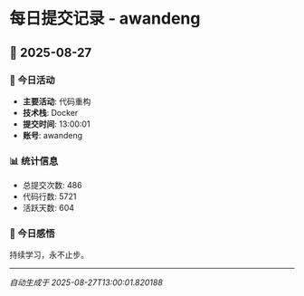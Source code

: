 # 每日提交记录 - awandeng

## 📅 2025-08-27

### 🎯 今日活动
- **主要活动**: 代码重构
- **技术栈**: Docker
- **提交时间**: 13:00:01
- **账号**: awandeng

### 📊 统计信息
- 总提交次数: 486
- 代码行数: 5721
- 活跃天数: 604

### 💭 今日感悟
持续学习，永不止步。

---
*自动生成于 2025-08-27T13:00:01.820188*
